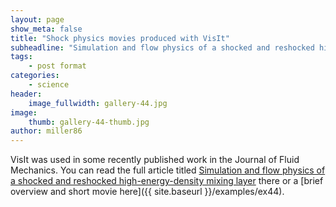 ```yaml
---
layout: page
show_meta: false
title: "Shock physics movies produced with VisIt"
subheadline: "Simulation and flow physics of a shocked and reshocked high-energy-density mixing layer"
tags:
    - post format
categories:
    - science
header:
    image_fullwidth: gallery-44.jpg
image:
    thumb: gallery-44-thumb.jpg
author: miller86
---
```


VisIt was used in some recently published work in the Journal of Fluid Mechanics.
You can read the full article titled [Simulation and flow physics of a shocked and reshocked high-energy-density mixing layer](https://doi.org/10.1017/jfm.2020.1122) there or a [brief overview and short movie here]({{ site.baseurl }}/examples/ex44).
